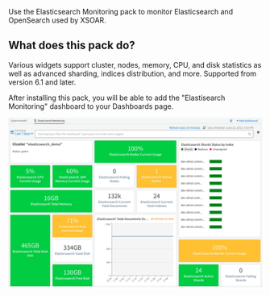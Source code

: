 Use the Elasticsearch Monitoring pack to monitor Elasticsearch and OpenSearch used by XSOAR. 

## What does this pack do?
Various widgets support cluster, nodes, memory, CPU, and disk statistics as well as advanced sharding, indices distribution, and more.
Supported from version 6.1 and later.

After installing this pack, you will be able to add the "Elastisearch Monitoring" dashboard to your Dashboards page. 

![](readme_images/demo-dashboard.png)
